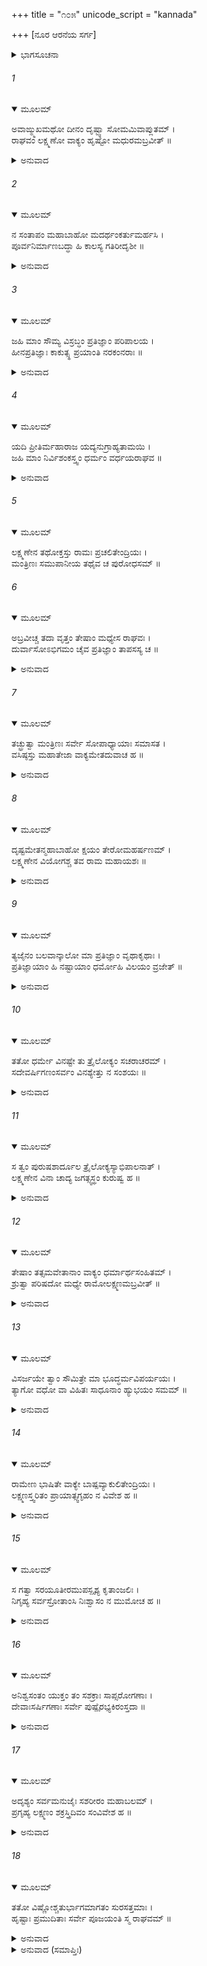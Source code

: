 +++
title = "೧೦೫"
unicode_script = "kannada"

+++
[ನೂರ ಆರನೆಯ ಸರ್ಗ]



<details><summary>ಭಾಗಸೂಚನಾ</summary>

ಶ್ರೀರಾಮನು ತ್ಯಜಿಸಿದಾಗ ಲಕ್ಷ್ಮಣನು ಸಶರೀರವಾಗಿ ಸ್ವರ್ಗಗಮನ
</details>

###### 1


<details open><summary>ಮೂಲಮ್</summary>

ಅವಾಙ್ಮ್ಮುಖಮಥೋ ದೀನಂ ದೃಷ್ಟ್ವಾ ಸೋಮಮಿವಾಪ್ಲುತಮ್ ।  
ರಾಘವಂ ಲಕ್ಷ್ಮಣೋ ವಾಕ್ಯಂ ಹೃಷ್ಟೋ ಮಧುರಮಬ್ರವೀತ್ ॥
</details>

<details><summary>ಅನುವಾದ</summary>

ಶ್ರೀರಾಮಚಂದ್ರನು ರಾಹುಗ್ರಸ್ತ ಚಂದ್ರನಂತೆ ದೀನನಾಗಿದ್ದನು, ಅವನು ತಲೆತಗ್ಗಿಸಿ ಖೇದಪಡುತ್ತಿರುವುದನ್ನು ನೋಡಿ ಲಕ್ಷ್ಮಣನು ಬಹಳ ಹರ್ಷದಿಂದ ಮಧುರವಾಣಿಯಿಂದ ಹೇಳಿದನು.॥1॥
</details>

###### 2


<details open><summary>ಮೂಲಮ್</summary>

ನ ಸಂತಾಪಂ ಮಹಾಬಾಹೋ ಮದರ್ಥಂಕರ್ತುಮರ್ಹಸಿ ।  
ಪೂರ್ವನಿರ್ಮಾಣಬದ್ಧಾ ಹಿ ಕಾಲಸ್ಯ ಗತಿರೀದೃಶೀ ॥
</details>

<details><summary>ಅನುವಾದ</summary>

ಮಹಾಬಾಹೋ! ನೀನು ನನ್ನ ಕುರಿತು ಸಂತಾಪಪಡಬಾರದು; ಏಕೆಂದರೆ ಪೂರ್ವಜನ್ಮದ ಕರ್ಮಗಳಿಂದ ಬಂಧಿತವಾದ ಕಾಲದ ಗತಿ ಹೀಗೆಯೇ ಇರುತ್ತದೆ.॥2॥
</details>

###### 3


<details open><summary>ಮೂಲಮ್</summary>

ಜಹಿ ಮಾಂ ಸೌಮ್ಯ ವಿಸ್ರಬ್ಧಂ ಪ್ರತಿಜ್ಞಾಂ ಪರಿಪಾಲಯ ।  
ಹೀನಪ್ರತಿಜ್ಞಾಃ ಕಾಕುತ್ಸ್ಥ ಪ್ರಯಾಂತಿ ನರಕಂನರಾಃ ॥
</details>

<details><summary>ಅನುವಾದ</summary>

ಸೌಮ್ಯ! ನೀನು ನಿಶ್ಚಿಂತನಾಗಿ ನನ್ನನ್ನು ವಧಿಸಿಬಿಡು. ಹೀಗೆ ಮಾಡಿ ತನ್ನ ಪ್ರತಿಜ್ಞೆಯನ್ನು ಪಾಲಿಸು. ಕಾಕುತ್ಸ್ಥ! ಪ್ರತಿಜ್ಞಾಭಂಗ ಮಾಡುವವನು ನರಕಕ್ಕೆ ಹೋಗುತ್ತಾನೆ.॥3॥
</details>

###### 4


<details open><summary>ಮೂಲಮ್</summary>

ಯದಿ ಪ್ರೀತಿರ್ಮಹಾರಾಜ ಯದ್ಯನುಗ್ರಾಹ್ಯತಾಮಯಿ ।  
ಜಹಿ ಮಾಂ ನಿರ್ವಿಶಂಕಸ್ತ್ವಂ ಧರ್ಮಂ ವರ್ಧಯರಾಘವ ॥
</details>

<details><summary>ಅನುವಾದ</summary>

ಮಹಾರಾಜಾ! ನಿನಗೆ ನನ್ನ ಮೇಲೆ ಪ್ರೇಮವಿದ್ದರೆ, ನನ್ನನ್ನು ಕೃಪಾಪಾತ್ರನೆಂದು ನೀನು ತಿಳಿಯುವೆಯಾದರೆ ನಿಃಶಂಕನಾಗಿ ನನಗೆ ಮರಣದಂಡನೆಯನ್ನು ಕೊಡು. ರಘುನಂದನ! ನೀನು ನಿನ್ನ ಧರ್ಮವನ್ನು ವೃದ್ಧಿಗೊಳಿಸು.॥4॥
</details>

###### 5


<details open><summary>ಮೂಲಮ್</summary>

ಲಕ್ಷ್ಮಣೇನ ತಥೋಕ್ತಸ್ತು ರಾಮಃ ಪ್ರಚಲಿತೇಂದ್ರಿಯಃ ।  
ಮಂತ್ರಿಣಃ ಸಮುಪಾನೀಯ ತಥೈವ ಚ ಪುರೋಧಸಮ್ ॥
</details>

###### 6


<details open><summary>ಮೂಲಮ್</summary>

ಅಬ್ರವೀಚ್ಚ ತದಾ ವೃತ್ತಂ ತೇಷಾಂ ಮಧ್ಯೇಸ ರಾಘವಃ ।  
ದುರ್ವಾಸೋಽಭಿಗಮಂ ಚೈವ ಪ್ರತಿಜ್ಞಾಂ ತಾಪಸಸ್ಯ ಚ ॥
</details>

<details><summary>ಅನುವಾದ</summary>

ಲಕ್ಷ್ಮಣನು ಹೀಗೆ ಹೇಳಿದಾಗ ಶ್ರೀರಾಮನ ಇಂದ್ರಿಯಗಳು ಚಂಚಲವಾದುವು, ಅವನು ಧೈರ್ಯಗೆಟ್ಟನು ಮತ್ತು ಮಂತ್ರಿಗಳನ್ನು, ಪುರೋಹಿತರನ್ನು ಕರೆಸಿ, ಅವರೆಲ್ಲರ ನಡುವೆ ಶ್ರೀರಘುನಾಥನು ಈ ಎಲ್ಲ ವೃತ್ತಾಂತವನ್ನು ತಿಳಿಸುತ್ತಾ ದುರ್ವಾಸರ ಆಗಮನ, ತಪಸ್ವೀರೂಪಧಾರೀ ಕಾಲನ ಮುಂದೆ ಮಾಡಿದ ಪ್ರತಿಜ್ಞೆಯನ್ನು ತಿಳಿಸಿದನು.॥5-6॥
</details>

###### 7


<details open><summary>ಮೂಲಮ್</summary>

ತಚ್ಛ್ರುತ್ವಾ ಮಂತ್ರಿಣಃ ಸರ್ವೇ ಸೋಪಾಧ್ಯಾಯಾಃ ಸಮಾಸತ ।  
ವಸಿಷ್ಠಸ್ತು ಮಹಾತೇಜಾ ವಾಕ್ಯಮೇತದುವಾಚ ಹ ॥
</details>

<details><summary>ಅನುವಾದ</summary>

ಇದನ್ನು ಕೇಳಿ ಎಲ್ಲ ಮಂತ್ರಿಗಳು, ಪುರೋಹಿತರು ಸುಮ್ಮನೇ ಕುಳಿತುಬಿಟ್ಟರು. ಯಾರೂ ಮಾತನಾಡದೆ ಇರುವಾಗ ಮಹಾತೇಜಸ್ವಿ ವಸಿಷ್ಠರು ಹೀಗೆ ನುಡಿದರು.॥7॥
</details>

###### 8


<details open><summary>ಮೂಲಮ್</summary>

ದೃಷ್ಟಮೇತನ್ಮಹಾಬಾಹೋ ಕ್ಷಯಂ ತೇರೋಮಹರ್ಷಣಮ್ ।  
ಲಕ್ಷ್ಮಣೇನ ವಿಯೋಗಶ್ಚ ತವ ರಾಮ ಮಹಾಯಶಃ ॥
</details>

<details><summary>ಅನುವಾದ</summary>

ಮಹಾಬಾಹೋ! ಮಹಾಯಶಸ್ವೀ ಶ್ರೀರಾಮಾ! ಈಗ ರೋಮಾಂಚಕರ ವಿಕಟ ವಿನಾಶ ಬರುವುದಿದೆ (ನಿನ್ನೊಂದಿಗೆ ಅನೇಕ ಪ್ರಾಣಿಗಳು ಸಾಕೇತ ಗಮನವಾಗುವುದಿದೆ) ಮತ್ತು ಲಕ್ಷ್ಮಣನೊಂದಿಗೆ ಆಗುತ್ತಿರುವ ವಿಯೋಗವೆಲ್ಲವನ್ನು ನಾನು ತಪೋಬಲದಿಂದ ಮೊದಲೇ ನೋಡಿರುವೆನು.॥8॥
</details>

###### 9


<details open><summary>ಮೂಲಮ್</summary>

ತ್ಯಜೈನಂ ಬಲವಾನ್ಕಾಲೋ ಮಾ ಪ್ರತಿಜ್ಞಾಂ ವೃಥಾಕೃಥಾಃ ।  
ಪ್ರತಿಜ್ಞಾಯಾಂ ಹಿ ನಷ್ಟಾಯಾಂ ಧರ್ಮೋಹಿ ವಿಲಯಂ ವ್ರಜೇತ್ ॥
</details>

<details><summary>ಅನುವಾದ</summary>

ಕಾಲವು  ಬಹಳ ಪ್ರಬಲವಾಗಿದೆ. ನೀನು ಲಕ್ಷ್ಮಣನನ್ನು ತ್ಯಜಿಸಿಬಿಡು. ಪ್ರತಿಜ್ಞೆ ಸುಳ್ಳಾಗಿಸಬೇಡ; ಏಕೆಂದರೆ ಪ್ರತಿಜ್ಞೆ ನಾಶವಾದಾಗ ಧರ್ಮದ ಲೋಪವಾಗುವುದು.॥9॥
</details>

###### 10


<details open><summary>ಮೂಲಮ್</summary>

ತತೋ ಧರ್ಮೇ ವಿನಷ್ಟೇ ತು ತ್ರೈಲೋಕ್ಯಂ ಸಚರಾಚರಮ್ ।  
ಸದೇವರ್ಷಿಗಣಂಸರ್ವಂ ವಿನಶ್ಯೇತ್ತು ನ ಸಂಶಯಃ ॥
</details>

<details><summary>ಅನುವಾದ</summary>

ಧರ್ಮದ ಲೋಪವಾದಾಗ ಚರಾಚರ ಪ್ರಾಣಿಗಳ, ದೇವತೆಗಳ ಮತ್ತು ಋಷಿಗಳ ಸಹಿತ ಸಮಸ್ತ ತ್ರಿಲೋಕಗಳು ನಾಶವಾಗಿ ಹೋಗುವುದು. ಇದರಲ್ಲಿ ಸಂಶಯವೇ ಇಲ್ಲ.॥10॥
</details>

###### 11


<details open><summary>ಮೂಲಮ್</summary>

ಸ ತ್ವಂ ಪುರುಷಶಾರ್ದೂಲ ತ್ರೈಲೋಕ್ಯಸ್ಯಾಭಿಪಾಲನಾತ್ ।  
ಲಕ್ಷ್ಮಣೇನ ವಿನಾ ಚಾದ್ಯ ಜಗತ್ಸ್ವಸ್ಥಂ ಕುರುಷ್ವ ಹ ॥
</details>

<details><summary>ಅನುವಾದ</summary>

ಆದ್ದರಿಂದ ಪುರುಷಸಿಂಹನೇ! ನೀನು ತ್ರಿಭುವನಗಳ ರಕ್ಷಣೆಯ ಕಡೆಗೆ ನೋಡಿ ಲಕ್ಷ್ಮಣನನ್ನು ತ್ಯಜಿಸಿಬಿಡು. ಅವನಿಲ್ಲದೆ ಧರ್ಮಪೂರ್ವಕ ಸ್ಥಿತನಾಗಿ ಸಂಪೂರ್ಣ ಜಗತ್ತನ್ನು ಸ್ವಸ್ಥ ಮತ್ತು ಸುಖಿಯಾಗಿಸು.॥11॥
</details>

###### 12


<details open><summary>ಮೂಲಮ್</summary>

ತೇಷಾಂ ತತ್ಸಮವೇತಾನಾಂ ವಾಕ್ಯಂ ಧರ್ಮಾರ್ಥಸಂಹಿತಮ್ ।  
ಶ್ರುತ್ವಾ ಪರಿಷದೋ ಮಧ್ಯೇ ರಾಮೋಲಕ್ಷ್ಮಣಮಬ್ರವೀತ್ ॥
</details>

<details><summary>ಅನುವಾದ</summary>

ಅಲ್ಲಿ ಸೇರಿದ ಮಂತ್ರಿ, ಪುರೋಹಿತರೇ ಆದಿ ಎಲ್ಲ ಸಭಾಸದರ ನಡುವೆ ವಸಿಷ್ಠರು ಹೇಳಿದ ಮಾತನ್ನು ಕೇಳಿ ಶ್ರೀರಾಮನು ಲಕ್ಷ್ಮಣನಲ್ಲಿ ಹೇಳಿದನು.॥12॥
</details>

###### 13


<details open><summary>ಮೂಲಮ್</summary>

ವಿಸರ್ಜಯೇ ತ್ವಾಂ ಸೌಮಿತ್ರೇ ಮಾ ಭೂದ್ಧರ್ಮವಿಪರ್ಯಯಃ ।  
ತ್ಯಾಗೋ ವಧೋ ವಾ ವಿಹಿತಃ ಸಾಧೂನಾಂ ಹ್ಯುಭಯಂ ಸಮಮ್ ॥
</details>

<details><summary>ಅನುವಾದ</summary>

ಸುಮಿತ್ರಾನಂದನ! ನಾನು ನಿನ್ನನ್ನು ಪರಿತ್ಯಾಗ ಮಾಡುತ್ತಿದ್ದೇನೆ. ಅದರಿಂದ ಧರ್ಮದ ಲೋಪ ಆಗದಿರಲಿ. ಸಾಧು ಪುರುಷರನ್ನು ತ್ಯಜಿಸುವುದು ಅಥವಾ ವಧಿಸುವುದು ಎರಡೂ ಒಂದೇ ಆಗಿದೆ.॥13॥
</details>

###### 14


<details open><summary>ಮೂಲಮ್</summary>

ರಾಮೇಣ ಭಾಷಿತೇ ವಾಕ್ಯೇ ಬಾಷ್ಪವ್ಯಾಕುಲಿತೇಂದ್ರಿಯಃ ।  
ಲಕ್ಷ್ಮಣಸ್ತ್ವರಿತಂ ಪ್ರಾಯಾತ್ಸ್ವಗೃಹಂ ನ ವಿವೇಶ ಹ ॥
</details>

<details><summary>ಅನುವಾದ</summary>

ಶ್ರೀರಾಮನು ಹೀಗೆ ಹೇಳುತ್ತಲೇ ಲಕ್ಷ್ಮಣನ ಕಣ್ಣುಗಳಲ್ಲಿ ಕಂಬನಿ ತುಂಬಿ ಬಂತು. ಅವನು ಕೂಡಲೇ ಅಲ್ಲಿಂದಲೇ ಮನೆಗೂ ಹೋಗದೆ ಹೊರಟುಹೋದನು.॥14॥
</details>

###### 15


<details open><summary>ಮೂಲಮ್</summary>

ಸ ಗತ್ವಾ ಸರಯೂತೀರಮುಪಸ್ಪೃಶ್ಯ ಕೃತಾಂಜಲಿಃ ।  
ನಿಗೃಹ್ಯ ಸರ್ವಸ್ರೋತಾಂಸಿ ನಿಃಶ್ವಾಸಂ ನ ಮುಮೋಚ ಹ ॥
</details>

<details><summary>ಅನುವಾದ</summary>

ಸರಯೂ ತೀರಕ್ಕೆ ಹೋಗಿ ಅವನು ಆಚಮನ ಮಾಡಿ, ಕೈಮುಗಿದು ಕೊಂಡು ಸಂಪೂರ್ಣ ಇಂದ್ರಿಯಗಳನ್ನು ವಶಪಡಿಸಿಕೊಂಡು ಪ್ರಾಣವಾಯುವನ್ನು ತಡೆದು ಬಿಟ್ಟನು.॥15॥
</details>

###### 16


<details open><summary>ಮೂಲಮ್</summary>

ಅನಿಶ್ವಸಂತಂ ಯುಕ್ತಂ ತಂ ಸಶಕ್ರಾಃ ಸಾಪ್ಸರೋಗಣಾಃ ।  
ದೇವಾಃಸರ್ಷಿಗಣಾಃ ಸರ್ವೇ ಪುಷ್ಪೈರಭ್ಯಕಿರಂಸ್ತದಾ ॥
</details>

<details><summary>ಅನುವಾದ</summary>

ಲಕ್ಷ್ಮಣನು ಯೋಗಯುಕ್ತನಾಗಿ ಶ್ವಾಸೋಚ್ಛ್ವಾಸವನ್ನು ಬಂಧಿಸಿರುವುದನ್ನು ನೋಡಿ, ಇಂದ್ರಾದಿ ದೇವತೆಗಳೆಲ್ಲರೂ, ಋಷಿಗಳು, ಅಪ್ಸರೆಯರು ಆಗ ಅವನ ಮೇಲೆ ಹೂಮಳೆಯನ್ನು ಸುರಿಸತೊಡಗಿದರು.॥16॥
</details>

###### 17


<details open><summary>ಮೂಲಮ್</summary>

ಅದೃಶ್ಯಂ ಸರ್ವಮನುಜೈಃ ಸಶರೀರಂ ಮಹಾಬಲಮ್ ।  
ಪ್ರಗೃಹ್ಯ ಲಕ್ಷ್ಮಣಂ ಶಕ್ರಸ್ತ್ರಿದಿವಂ ಸಂವಿವೇಶ ಹ ॥
</details>

<details><summary>ಅನುವಾದ</summary>

ಮಹಾಬಲೀ ಲಕ್ಷ್ಮಣನು ತನ್ನ ಶರೀರದೊಂದಿದೇ ಜನರ ದೃಷ್ಟಿಯಿಂದ ಅಗೋಚರನಾದನು. ಆಗ ದೇವೇಂದ್ರನು ಅವನನ್ನು ಕರೆದುಕೊಂಡು ಸ್ವರ್ಗಕ್ಕೆ ಹೊರಟುಹೋದನು.॥17॥
</details>

###### 18


<details open><summary>ಮೂಲಮ್</summary>

ತತೋ ವಿಷ್ಣೋಶ್ಚತುರ್ಭಾಗಮಾಗತಂ ಸುರಸತ್ತಮಾಃ ।  
ಹೃಷ್ಟಾಃ ಪ್ರಮುದಿತಾಃ ಸರ್ವೇ ಪೂಜಯಂತಿ ಸ್ಮ ರಾಘವಮ್ ॥
</details>

<details><summary>ಅನುವಾದ</summary>

ಭಗವಾನ್ ವಿಷ್ಣುವಿನ ಚತುರ್ಧಾಂಶ ಲಕ್ಷ್ಮಣನು ಬಂದಿರು ವುದನ್ನು ನೋಡಿ ದೇವತೆಗಳೆಲ್ಲ ಹರ್ಷಗೊಂಡರು ಹಾಗೂ ಅವರೆಲ್ಲರೂ ಸಂತೋಷದಿಂದ ಲಕ್ಷ್ಮಣನನ್ನು ಪೂಜಿಸಿದರು.॥18॥
</details>

<details><summary>ಅನುವಾದ (ಸಮಾಪ್ತಿಃ)</summary>

ಶ್ರೀವಾಲ್ಮೀಕಿ ವಿರಚಿತ ಆರ್ಷರಾಮಾಯಣ ಆದಿಕಾವ್ಯದ ಉತ್ತರಕಾಂಡದಲ್ಲಿ ನೂರ ಆರನೆಯ ಸರ್ಗ ಪೂರ್ಣವಾಯಿತು. ॥106॥
</details>
